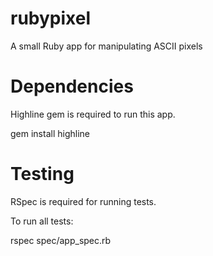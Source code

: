 rubypixel
=========

A small Ruby app for manipulating ASCII pixels

Dependencies
============

Highline gem is required to run this app.

gem install highline

Testing
=======

RSpec is required for running tests.

To run all tests:

rspec spec/app_spec.rb

